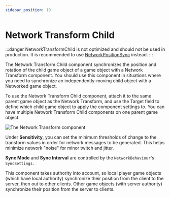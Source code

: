 ```yaml
---
sidebar_position: 10
---
```

# Network Transform Child

:::danger
NetworkTransformChild is not optimized and should not be used in production. It is recommended to use [NetworkPositionSync](https://github.com/James-Frowen/NetworkPositionSync) instead.
:::

The Network Transform Child component synchronizes the position and rotation of the child game object of a game object with a Network Transform component. You should use this component in situations where you need to synchronize an independently-moving child object with a Networked game object.

To use the Network Transform Child component, attach it to the same parent game object as the Network Transform, and use the Target field to define which child game object to apply the component settings to. You can have multiple Network Transform Child components on one parent game object.

![The Network Transform component](/img/components/NetworkTransform.png)

Under **Sensitivity**, you can set the minimum thresholds of change to the transform values in order for network messages to be generated. This helps minimize network "noise" for minor twitch and jitter.

**Sync Mode** and **Sync Interval** are controlled by the `NetworkBehaviour`'s `SyncSettings`.

This component takes authority into account, so local player game objects (which have local authority) synchronize their position from the client to the server, then out to other clients. Other game objects (with server authority) synchronize their position from the server to clients.
